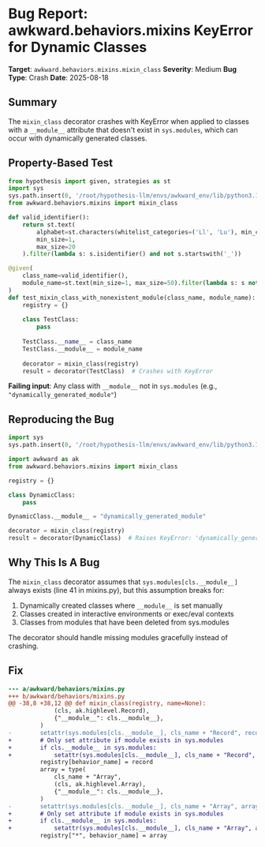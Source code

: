 # Bug Report: awkward.behaviors.mixins KeyError for Dynamic Classes

**Target**: `awkward.behaviors.mixins.mixin_class`
**Severity**: Medium
**Bug Type**: Crash
**Date**: 2025-08-18

## Summary

The `mixin_class` decorator crashes with KeyError when applied to classes with a `__module__` attribute that doesn't exist in `sys.modules`, which can occur with dynamically generated classes.

## Property-Based Test

```python
from hypothesis import given, strategies as st
import sys
sys.path.insert(0, '/root/hypothesis-llm/envs/awkward_env/lib/python3.13/site-packages')
from awkward.behaviors.mixins import mixin_class

def valid_identifier():
    return st.text(
        alphabet=st.characters(whitelist_categories=('Ll', 'Lu'), min_codepoint=97),
        min_size=1,
        max_size=20
    ).filter(lambda s: s.isidentifier() and not s.startswith('_'))

@given(
    class_name=valid_identifier(),
    module_name=st.text(min_size=1, max_size=50).filter(lambda s: s not in sys.modules)
)
def test_mixin_class_with_nonexistent_module(class_name, module_name):
    registry = {}
    
    class TestClass:
        pass
    
    TestClass.__name__ = class_name
    TestClass.__module__ = module_name
    
    decorator = mixin_class(registry)
    result = decorator(TestClass)  # Crashes with KeyError
```

**Failing input**: Any class with `__module__` not in `sys.modules` (e.g., `"dynamically_generated_module"`)

## Reproducing the Bug

```python
import sys
sys.path.insert(0, '/root/hypothesis-llm/envs/awkward_env/lib/python3.13/site-packages')

import awkward as ak
from awkward.behaviors.mixins import mixin_class

registry = {}

class DynamicClass:
    pass

DynamicClass.__module__ = "dynamically_generated_module"

decorator = mixin_class(registry)
result = decorator(DynamicClass)  # Raises KeyError: 'dynamically_generated_module'
```

## Why This Is A Bug

The `mixin_class` decorator assumes that `sys.modules[cls.__module__]` always exists (line 41 in mixins.py), but this assumption breaks for:
1. Dynamically created classes where `__module__` is set manually
2. Classes created in interactive environments or exec/eval contexts
3. Classes from modules that have been deleted from sys.modules

The decorator should handle missing modules gracefully instead of crashing.

## Fix

```diff
--- a/awkward/behaviors/mixins.py
+++ b/awkward/behaviors/mixins.py
@@ -38,8 +38,12 @@ def mixin_class(registry, name=None):
             (cls, ak.highlevel.Record),
             {"__module__": cls.__module__},
         )
-        setattr(sys.modules[cls.__module__], cls_name + "Record", record)
+        # Only set attribute if module exists in sys.modules
+        if cls.__module__ in sys.modules:
+            setattr(sys.modules[cls.__module__], cls_name + "Record", record)
         registry[behavior_name] = record
         array = type(
             cls_name + "Array",
             (cls, ak.highlevel.Array),
             {"__module__": cls.__module__},
         )
-        setattr(sys.modules[cls.__module__], cls_name + "Array", array)
+        # Only set attribute if module exists in sys.modules
+        if cls.__module__ in sys.modules:
+            setattr(sys.modules[cls.__module__], cls_name + "Array", array)
         registry["*", behavior_name] = array
```